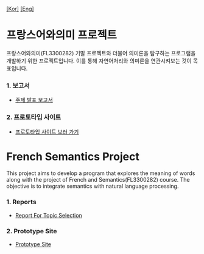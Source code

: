 [[Kor]](#프랑스어와의미-프로젝트) [[Eng]](#french-semantics-project)

# 프랑스어와의미 프로젝트
프랑스어와의미(FL3300282) 기말 프로젝트와 더불어 의미론을 탐구하는 프로그램을 개발하기 위한 프로젝트입니다. 이를 통해 자연어처리와 의미론을 연관시켜보는 것이 목표입니다.

### 1. 보고서
 - [주제 발표 보고서](./report/initial_report/README.md)

### 2. 프로토타입 사이트
- [프로토타입 사이트 보러 가기](https://jakefrcse-frenchsemantics-appvisualizationstreamlit-app-yofu3l.streamlit.app)

# French Semantics Project
This project aims to develop a program that explores the meaning of words along with the project of French and Semantics(FL3300282) course. The objective is to integrate semantics with natural language processing.

### 1. Reports
 - [Report For Topic Selection](./report/initial_report/README.md)

### 2. Prototype Site
- [Prototype Site](https://jakefrcse-frenchsemantics-appvisualizationstreamlit-app-yofu3l.streamlit.app)
